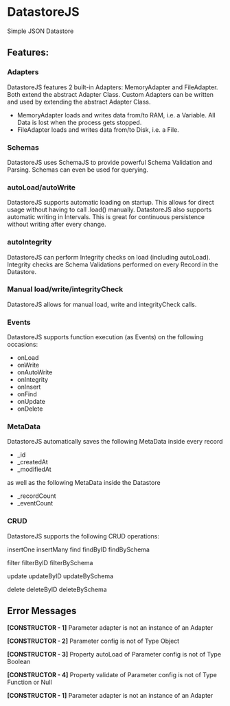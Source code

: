 # DatastoreJS
Simple JSON Datastore

## Features:

### Adapters

DatastoreJS features 2 built-in Adapters: MemoryAdapter and FileAdapter. Both extend the abstract Adapter Class.
Custom Adapters can be written and used by extending the abstract Adapter Class.

- MemoryAdapter loads and writes data from/to RAM, i.e. a Variable. All Data is lost when the process gets stopped.
- FileAdapter loads and writes data from/to Disk, i.e. a File.

### Schemas

DatastoreJS uses SchemaJS to provide powerful Schema Validation and Parsing. Schemas can even be used for querying.

### autoLoad/autoWrite

DatastoreJS supports automatic loading on startup. This allows for direct usage without having to call .load() manually.
DatastoreJS also supports automatic writing in Intervals. This is great for continuous persistence without writing 
  after every change.

### autoIntegrity

DatastoreJS can perform Integrity checks on load (including autoLoad). Integrity checks are Schema Validations performed 
  on every Record in the Datastore.

### Manual load/write/integrityCheck

DatastoreJS allows for manual load, write and integrityCheck calls.

### Events

DatastoreJS supports function execution (as Events) on the following occasions:
  - onLoad
  - onWrite
  - onAutoWrite
  - onIntegrity
  - onInsert
  - onFind
  - onUpdate
  - onDelete

### MetaData

DatastoreJS automatically saves the following MetaData inside every record
  - _id
  - _createdAt
  - _modifiedAt

as well as the following MetaData inside the Datastore
  - _recordCount
  - _eventCount

### CRUD

DatastoreJS supports the following CRUD operations:

insertOne
insertMany
find
findByID
findBySchema

filter
filterByID
filterBySchema

update
updateByID
updateBySchema

delete
deleteByID
deleteBySchema

## Error Messages

**[CONSTRUCTOR - 1]**
Parameter adapter is not an instance of an Adapter

**[CONSTRUCTOR - 2]**
Parameter config is not of Type Object

**[CONSTRUCTOR - 3]**
Property autoLoad of Parameter config is not of Type Boolean

**[CONSTRUCTOR - 4]**
Property validate of Parameter config is not of Type Function or Null

**[CONSTRUCTOR - 1]**
Parameter adapter is not an instance of an Adapter
